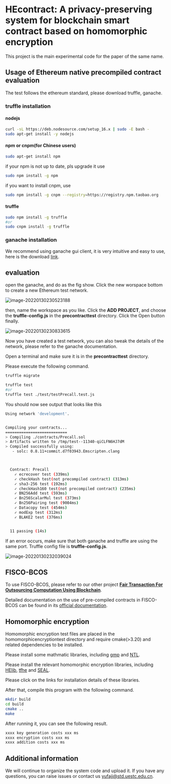# HEcontract: A privacy-preserving system for blockchain smart contract based on homomorphic encryption

This project is the main experimental code for the paper of the same name.

## Usage of Ethereum native precompiled contract evaluation

The test follows the ethereum standard, please download truffle, ganache.

### truffle installation

#### nodejs

```bash
curl -sL https://deb.nodesource.com/setup_16.x | sudo -E bash -
sudo apt-get install -y nodejs
```

#### npm or cnpm(for Chinese users)

```bash
sudo apt-get install npm
```

if your npm is not up to date, pls upgrade it use

```bash
sudo npm install -g npm
```

if you want to install cnpm, use

```bash
sudo npm install -g cnpm --registry=https://registry.npm.taobao.org
```

#### truffle

```bash
sudo npm install -g truffle
#or
sudo cnpm install -g truffle
```

### ganache installation

We recommend using ganache gui client, it is very intuitive and easy to use, here is the download [link](https://trufflesuite.com/ganache/).

## evaluation

open the ganache, and do as the fig show. Click the new worspace bottom to create a new Ethereum test network.

![image-20220130230523188](https://s2.loli.net/2022/01/30/faclzILuETQ8oRr.png)

then, name the workspace as you like. Click the **ADD PROJECT**, and choose the **truffle-config.js** in the **precontracttest** directory. Click the Open button finally.

![image-20220130230833615](https://s2.loli.net/2022/01/30/KatQwlDgehJMxAp.png)

Now you have created a test network, you can also tweak the details of the network, please refer to the ganache documentation.

Open a terminal and make sure it is in the **precontracttest** directory.

Please execute the following command.

```bash
truffle migrate

truffle test
#or
truffle test ./test/testPrecall.test.js
```

You should now see output that looks like this

```bash
Using network 'development'.


Compiling your contracts...
===========================
> Compiling ./contracts/Precall.sol
> Artifacts written to /tmp/test--11340-qiCLFN6HJ7dM
> Compiled successfully using:
   - solc: 0.8.11+commit.d7f03943.Emscripten.clang



  Contract: Precall
    ✓ ecrecover test (339ms)
    ✓ checkHash test(not precompiled contract) (313ms)
    ✓ sha3-256 test (192ms)
    ✓ checkHash160 test(not precompiled contract) (235ms)
    ✓ BN256Add test (593ms)
    ✓ Bn256ScalarMul test (373ms)
    ✓ Bn256Pairing test (9004ms)
    ✓ Datacopy test (454ms)
    ✓ modExp test (312ms)
    ✓ BLAKE2 test (376ms)


  11 passing (14s)
```

If an error occurs, make sure that both ganache and truffle are using the same port. Truffle config file is **truffle-config.js**.

![image-20220130232039024](https://s2.loli.net/2022/01/30/ngBdzHRkamfrlEb.png)

## FISCO-BCOS

To use FISCO-BCOS, please refer to our other project **[Fair Transaction For Outsourcing Computation Using Blockchain](https://github.com/wwe1428103707/FairTransactionForOutsourcingComputationUsingBlockchain)**.

Detailed documentation on the use of pre-compiled contracts in FISCO-BCOS can be found in its [official documentation](https://fisco-bcos-documentation.readthedocs.io/en/latest/docs/manual/smart_contract.html#precompiled-contract-development).

## Homomorphic encryption

Homomorphic encryption test files are placed in the homomorphicencryptiontest directory and require cmake(>3.20) and related dependencies to be installed.

Please install some mathmatic libraries, including [gmp](https://gmplib.org/) and [NTL](https://libntl.org/).

Please install the relevant homomorphic encryption libraries, including [HElib](https://github.com/homenc/HElib), [tfhe](https://github.com/tfhe/tfhe) and [SEAL](https://github.com/microsoft/SEAL). 

Please click on the links for installation details of these libraries.

After that, compile this program with the following command.

```bash
mkdir build
cd build
cmake ..
make
```

After running it, you can see the following result.

```bash
xxxx key generation costs xxx ms
xxxx encryption costs xxx ms
xxxx addition costs xxx ms
```

## Additional information
We will continue to organize the system code and upload it. If you have any questions, you can raise issues or contact us yufaji@std.uestc.edu.cn.
